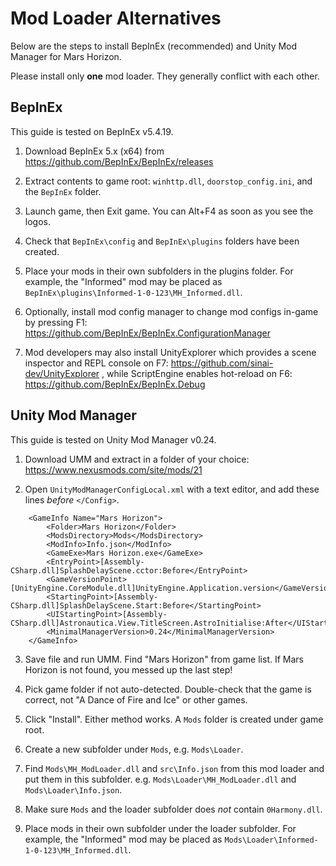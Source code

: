# Mod Loader Alternatives #

Below are the steps to install BepInEx (recommended) and Unity Mod Manager for Mars Horizon.

Please install only **one** mod loader.  They generally conflict with each other.


## BepInEx ##

This guide is tested on BepInEx v5.4.19.

1. Download BepInEx 5.x (x64) from https://github.com/BepInEx/BepInEx/releases

2. Extract contents to game root:  `winhttp.dll`, `doorstop_config.ini`, and the `BepInEx` folder.

3. Launch game, then Exit game.  You can Alt+F4 as soon as you see the logos.

4. Check that `BepInEx\config` and `BepInEx\plugins` folders have been created.

5. Place your mods in their own subfolders in the plugins folder.
For example, the "Informed" mod may be placed as `BepInEx\plugins\Informed-1-0-123\MH_Informed.dll`.

6. Optionally, install mod config manager to change mod configs in-game by pressing F1:
https://github.com/BepInEx/BepInEx.ConfigurationManager

7. Mod developers may also install UnityExplorer which provides a scene inspector and REPL console on F7:
https://github.com/sinai-dev/UnityExplorer
, while ScriptEngine enables hot-reload on F6: https://github.com/BepInEx/BepInEx.Debug


## Unity Mod Manager ##

This guide is tested on Unity Mod Manager v0.24.

1. Download UMM and extract in a folder of your choice: https://www.nexusmods.com/site/mods/21

2. Open `UnityModManagerConfigLocal.xml` with a text editor, and add these lines *before* `</Config>`.

```
	<GameInfo Name="Mars Horizon">
		<Folder>Mars Horizon</Folder>
		<ModsDirectory>Mods</ModsDirectory>
		<ModInfo>Info.json</ModInfo>
		<GameExe>Mars Horizon.exe</GameExe>
		<EntryPoint>[Assembly-CSharp.dll]SplashDelayScene.cctor:Before</EntryPoint>
		<GameVersionPoint>[UnityEngine.CoreModule.dll]UnityEngine.Application.version</GameVersionPoint>
		<StartingPoint>[Assembly-CSharp.dll]SplashDelayScene.Start:Before</StartingPoint>
		<UIStartingPoint>[Assembly-CSharp.dll]Astronautica.View.TitleScreen.AstroInitialise:After</UIStartingPoint>
		<MinimalManagerVersion>0.24</MinimalManagerVersion>
	</GameInfo>
```

3. Save file and run UMM.  Find "Mars Horizon" from game list.  If Mars Horizon is not found, you messed up the last step!

4. Pick game folder if not auto-detected.  Double-check that the game is correct, not "A Dance of Fire and Ice" or other games.

5. Click "Install".  Either method works.  A `Mods` folder is created under game root.

6. Create a new subfolder under `Mods`, e.g. `Mods\Loader`.

7. Find `Mods\MH_ModLoader.dll` and `src\Info.json` from this mod loader and put them in this subfolder.
e.g. `Mods\Loader\MH_ModLoader.dll` and `Mods\Loader\Info.json`.

8. Make sure `Mods` and the loader subfolder does *not* contain `0Harmony.dll`.

9. Place mods in their own subfolder under the loader subfolder.
For example, the "Informed" mod may be placed as `Mods\Loader\Informed-1-0-123\MH_Informed.dll`.
